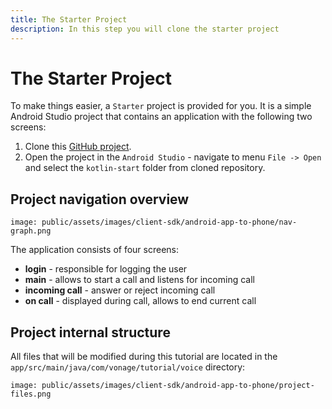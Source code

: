```yaml
---
title: The Starter Project
description: In this step you will clone the starter project
---
```


# The Starter Project

To make things easier, a `Starter` project is provided for you. It is a simple Android Studio project that contains an application with the following two screens:

1. Clone this [GitHub project](https://github.com/nexmo-community/client-sdk-android-tutorial-voice).
2. Open the project in the `Android Studio` - navigate to menu `File -> Open` and select the `kotlin-start` folder from cloned repository.

## Project navigation overview

```screenshot
image: public/assets/images/client-sdk/android-app-to-phone/nav-graph.png
```

The application consists of four screens: 

- **login** - responsible for logging the user
- **main** - allows to start a call and listens for incoming call
- **incoming call** - answer or reject incoming call
- **on call** - displayed during call, allows to end current call

## Project internal structure

All files that will be modified during this tutorial are located in the `app/src/main/java/com/vonage/tutorial/voice` directory:

```screenshot
image: public/assets/images/client-sdk/android-app-to-phone/project-files.png
```
